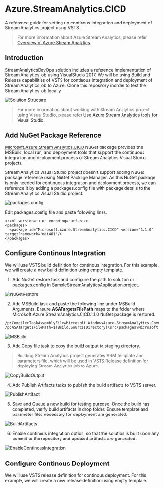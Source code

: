 # Azure.StreamAnalytics.CICD
A reference guide for setting up continous integration and deployment of Stream Analytics project using VSTS. 

> For more information about Azure Stream Analytics, please refer [Overview of Azure Stream Analytics](https://docs.microsoft.com/en-us/azure/stream-analytics/stream-analytics-introduction).

## Introduction
StreamAnalyticsDevOps solution includes a reference implementation of Stream Analytics job using VisualStudio 2017. We will be using Build and Release capabilities of VSTS for continous integration and deployment of Stream Analytics job to Azure. Clone this repository inorder to test the Stream Analytics job locally.

![Solution Structure](./img/SolutionStructure.jpg)

> For more information about working with Stream Analytics project using Visual Studio, please refer [Use Azure Stream Analytics tools for Visual Studio](https://docs.microsoft.com/en-us/azure/stream-analytics/stream-analytics-tools-for-visual-studio).

## Add NuGet Package Reference
[Microsoft.Azure.Stream Analytics.CICD](https://www.nuget.org/packages/Microsoft.Azure.StreamAnalytics.CICD/) NuGet package provides the MSBuild, local run, and deployment tools that support the continuous integration and deployment process of Stream Analytics Visual Studio projects.

Stream Analytics Visual Studio project doesn't support adding NuGet package reference using NuGet Package Manager. As this NuGet package is only needed for continuous integration and deployment process, we can reference it by adding a packages.config file with package details to the Stream Analytics Visual Studio project.

![packages.config](./img/PackagesConfig.jpg)

Edit packages.config file and paste following lines.

```
<?xml version="1.0" encoding="utf-8"?>
<packages>
  <package id="Microsoft.Azure.StreamAnalytics.CICD" version="1.1.0" targetFramework="net461"/>
</packages>
```

## Configure Continous Integration
We will use VSTS build definition for continous integration. For this example, we will create a new build definition using empty template. 

1.	Add NuGet restore task and configure the path to solution or packages.config in SampleStreamAnalyticsApplication project.

![NuGetRestore](./img/NuGetRestore.jpg)

2.	Add MSBuild task and paste the following line under MSBuild Arguments. Ensure **ASATargetsFilePath** maps to the folder where Microsoft.Azure.StreamAnalytics.CICD.1.1.0 NuGet package is restored.

```
/p:CompilerTaskAssemblyFile=Microsoft.WindowsAzure.StreamAnalytics.Common.CompileService.dll 
/p:ASATargetsFilePath=$(Build.SourcesDirectory)\src\packages\Microsoft.Azure.StreamAnalytics.CICD.1.1.0\build\StreamAnalytics.targets
```

![MSBuild](./img/MSBuild.jpg)

3.	Add Copy file task to copy the build output to staging directory.

> Building Stream Analytics project generates ARM template and parameters file, which will be used in VSTS Release definition for deploying Stream Analytics job to Azure.

![CopyBuildOutput](./img/CopyBuildOutput.jpg)

4.	Add Publish Artifacts tasks to publish the build artifacts to VSTS server.

![PublishArtifact](./img/PublishArtifact.jpg)

5. Save and Queue a new build for testing purpose. Once the build has completed, verify build artifacts in drop folder. Ensure template and parameter files necessary for deployment are generated.

![BuildArtifacts](./img/BuildArtifacts.jpg)

6. Enable continous integration option, so that the solution is built upon any commit to the repository and updated artifacts are generated.

![EnableContinousIntegration](./img/EnableCI.jpg)

## Configure Continous Deployment
We will use VSTS release definition for continous deployment. For this example, we will create a new release definition using empty template.
